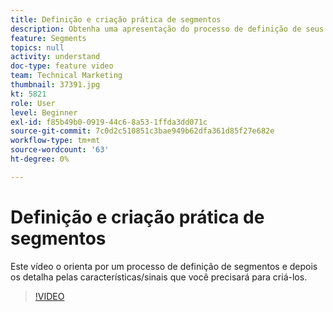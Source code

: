 ```yaml
---
title: Definição e criação prática de segmentos
description: Obtenha uma apresentação do processo de definição de seus segmentos e depois detalhe-os pelas características ou sinais que você precisa para criá-los.
feature: Segments
topics: null
activity: understand
doc-type: feature video
team: Technical Marketing
thumbnail: 37391.jpg
kt: 5821
role: User
level: Beginner
exl-id: f85b49b0-0919-44c6-8a53-1ffda3dd071c
source-git-commit: 7c0d2c510851c3bae949b62dfa361d85f27e682e
workflow-type: tm+mt
source-wordcount: '63'
ht-degree: 0%

---
```


# Definição e criação prática de segmentos

Este vídeo o orienta por um processo de definição de segmentos e depois os detalha pelas características/sinais que você precisará para criá-los.

>[!VIDEO](https://video.tv.adobe.com/v/37391/?quality=12&learn=on)
